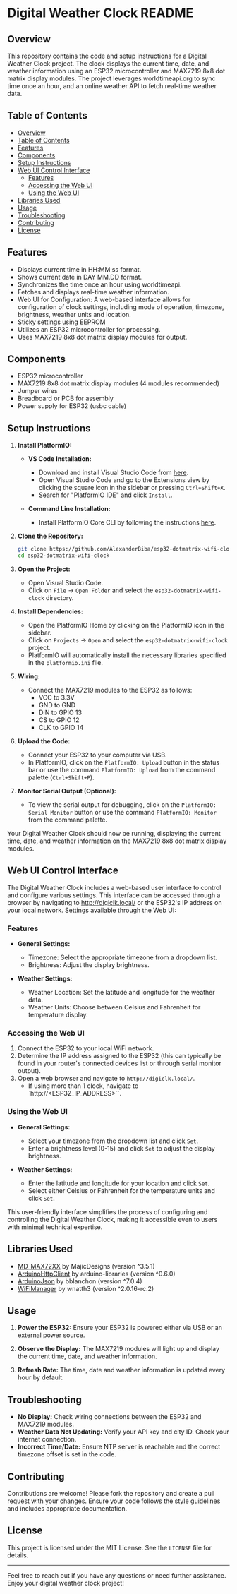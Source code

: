 # Digital Weather Clock README

## Overview

This repository contains the code and setup instructions for a Digital Weather Clock project. The clock displays the current time, date, and weather information using an ESP32 microcontroller and MAX7219 8x8 dot matrix display modules. The project leverages worldtimeapi.org to sync time once an hour, and an online weather API to fetch real-time weather data.

## Table of Contents

- [Overview](#overview)
- [Table of Contents](#table-of-contents)
- [Features](#features)
- [Components](#components)
- [Setup Instructions](#setup-instructions)
- [Web UI Control Interface](#web-ui-control-interface)
  - [Features](#features-1)
  - [Accessing the Web UI](#accessing-the-web-ui)
  - [Using the Web UI](#using-the-web-ui)
- [Libraries Used](#libraries-used)
- [Usage](#usage)
- [Troubleshooting](#troubleshooting)
- [Contributing](#contributing)
- [License](#license)

## Features

- Displays current time in HH:MM:ss format.
- Shows current date in DAY MM.DD format.
- Synchronizes the time once an hour using worldtimeapi.
- Fetches and displays real-time weather information.
- Web UI for Configuration: A web-based interface allows for configuration of clock settings, including mode of operation, timezone, brightness, weather units and location.
- Sticky settings using EEPROM
- Utilizes an ESP32 microcontroller for processing.
- Uses MAX7219 8x8 dot matrix display modules for output.

## Components

- ESP32 microcontroller
- MAX7219 8x8 dot matrix display modules (4 modules recommended)
- Jumper wires
- Breadboard or PCB for assembly
- Power supply for ESP32 (usbc cable)

## Setup Instructions

1. **Install PlatformIO:**

   - **VS Code Installation:**

     - Download and install Visual Studio Code from [here](https://code.visualstudio.com/).
     - Open Visual Studio Code and go to the Extensions view by clicking the square icon in the sidebar or pressing `Ctrl+Shift+X`.
     - Search for "PlatformIO IDE" and click `Install`.

   - **Command Line Installation:**
     - Install PlatformIO Core CLI by following the instructions [here](https://platformio.org/install/cli).

2. **Clone the Repository:**

   ```sh
   git clone https://github.com/AlexanderBiba/esp32-dotmatrix-wifi-clock
   cd esp32-dotmatrix-wifi-clock
   ```

3. **Open the Project:**

   - Open Visual Studio Code.
   - Click on `File` -> `Open Folder` and select the `esp32-dotmatrix-wifi-clock` directory.

4. **Install Dependencies:**

   - Open the PlatformIO Home by clicking on the PlatformIO icon in the sidebar.
   - Click on `Projects` -> `Open` and select the `esp32-dotmatrix-wifi-clock` project.
   - PlatformIO will automatically install the necessary libraries specified in the `platformio.ini` file.

5. **Wiring:**

   - Connect the MAX7219 modules to the ESP32 as follows:
     - VCC to 3.3V
     - GND to GND
     - DIN to GPIO 13
     - CS to GPIO 12
     - CLK to GPIO 14

6. **Upload the Code:**

   - Connect your ESP32 to your computer via USB.
   - In PlatformIO, click on the `PlatformIO: Upload` button in the status bar or use the command `PlatformIO: Upload` from the command palette (`Ctrl+Shift+P`).

7. **Monitor Serial Output (Optional):**
   - To view the serial output for debugging, click on the `PlatformIO: Serial Monitor` button or use the command `PlatformIO: Monitor` from the command palette.

Your Digital Weather Clock should now be running, displaying the current time, date, and weather information on the MAX7219 8x8 dot matrix display modules.

## Web UI Control Interface

The Digital Weather Clock includes a web-based user interface to control and configure various settings. This interface can be accessed through a browser by navigating to http://digiclk.local/ or the ESP32's IP address on your local network. Settings available through the Web UI:

### Features

- **General Settings:**

  - Timezone: Select the appropriate timezone from a dropdown list.
  - Brightness: Adjust the display brightness.

- **Weather Settings:**

  - Weather Location: Set the latitude and longitude for the weather data.
  - Weather Units: Choose between Celsius and Fahrenheit for temperature display.

### Accessing the Web UI

1. Connect the ESP32 to your local WiFi network.
2. Determine the IP address assigned to the ESP32 (this can typically be found in your router's connected devices list or through serial monitor output).
3. Open a web browser and navigate to `http://digiclk.local/`.
   - If using more than 1 clock, navigate to `http://<ESP32_IP_ADDRESS>``.

### Using the Web UI

- **General Settings:**

  - Select your timezone from the dropdown list and click `Set`.
  - Enter a brightness level (0-15) and click `Set` to adjust the display brightness.

- **Weather Settings:**

  - Enter the latitude and longitude for your location and click `Set`.
  - Select either Celsius or Fahrenheit for the temperature units and click `Set`.

This user-friendly interface simplifies the process of configuring and controlling the Digital Weather Clock, making it accessible even to users with minimal technical expertise.

## Libraries Used

- [MD_MAX72XX](https://platformio.org/lib/show/125/MD_MAX72XX) by MajicDesigns (version ^3.5.1)
- [ArduinoHttpClient](https://platformio.org/lib/show/1821/ArduinoHttpClient) by arduino-libraries (version ^0.6.0)
- [ArduinoJson](https://platformio.org/lib/show/64/ArduinoJson) by bblanchon (version ^7.0.4)
- [WiFiManager](https://platformio.org/lib/show/567/WiFiManager) by wnatth3 (version ^2.0.16-rc.2)

## Usage

1. **Power the ESP32:**
   Ensure your ESP32 is powered either via USB or an external power source.

2. **Observe the Display:**
   The MAX7219 modules will light up and display the current time, date, and weather information.

3. **Refresh Rate:**
   The time, date and weather information is updated every hour by default.

## Troubleshooting

- **No Display:** Check wiring connections between the ESP32 and MAX7219 modules.
- **Weather Data Not Updating:** Verify your API key and city ID. Check your internet connection.
- **Incorrect Time/Date:** Ensure NTP server is reachable and the correct timezone offset is set in the code.

## Contributing

Contributions are welcome! Please fork the repository and create a pull request with your changes. Ensure your code follows the style guidelines and includes appropriate documentation.

## License

This project is licensed under the MIT License. See the `LICENSE` file for details.

---

Feel free to reach out if you have any questions or need further assistance. Enjoy your digital weather clock project!
